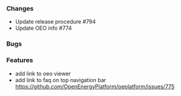 <!--
SPDX-FileCopyrightText: 2025 Christian Winger <https://github.com/wingechr> © Öko-Institut e.V.
SPDX-FileCopyrightText: 2025 Christian Hofmann <https://github.com/christian-rli> © Reiner Lemoine Institut

SPDX-License-Identifier: CC0-1.0
-->

### Changes

- Update release procedure #794
- Update OEO info #774

### Bugs

### Features

- add link to oeo viewer
- add link to faq on top navigation bar https://github.com/OpenEnergyPlatform/oeplatform/issues/775
